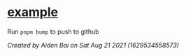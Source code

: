 # [example](https://apcsp.netlify.app/example)

Run `pnpm bump` to push to github

_Created by Aiden Bai on Sat Aug 21 2021 (1629534558573)_
